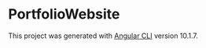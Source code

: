 # PortfolioWebsite

This project was generated with [Angular CLI](https://github.com/angular/angular-cli) version 10.1.7.


